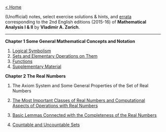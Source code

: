 [< Home](/index.html)

(Unofficial) notes, select exercise solutions & hints, and [errata](/vaz-ma/00-errata.html) corresponding to the 2nd English editions (2015-16) of **Mathematical Analysis I & II** by **Vladimir A. Zorich**. 

---



**Chapter 1    Some General Mathematical Concepts and Notation**

1.	[Logical Symbolism](/vaz-ma/01-01-logical.html) 
1.	[Sets and Elementary Operations on Them](/vaz-ma/01-02-sets.html)
1.	[Functions](/vaz-ma/01-03-functions.html)
1.	[Supplementary Material](/vaz-ma/01-04-supplementary.html) 



**Chapter 2    The Real Numbers**

1. The Axiom System and Some General Properties of the Set of Real Numbers

1. [The Most Important Classes of Real Numbers and Computational Aspects of Operations with Real Numbers](/vaz-ma/02-02-classes-of-real.html) 

1. [Basic Lemmas Connected with the Completeness of the Real Numbers](/vaz-ma/02-03-completeness-lemmas.html) 

1. [Countable and Uncountable Sets](/vaz-ma/02-04-countable-uncountable.html)



